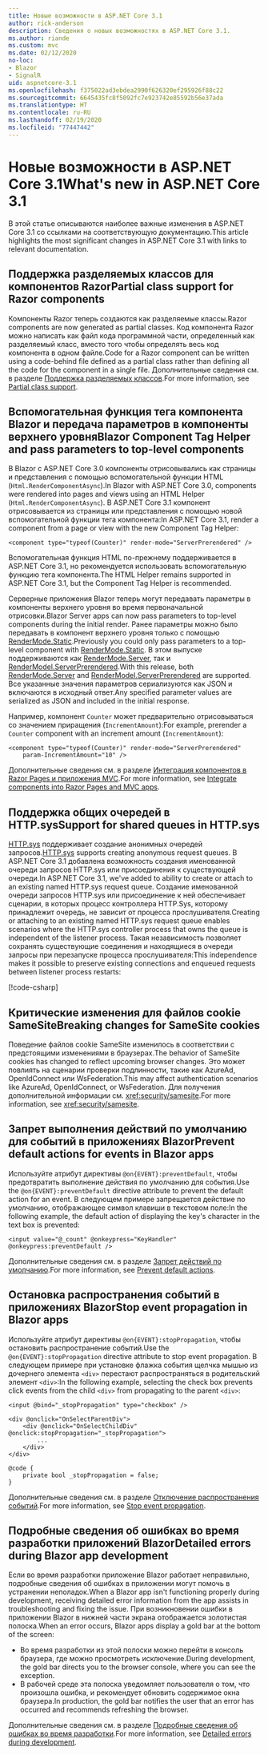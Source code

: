 ```yaml
---
title: Новые возможности в ASP.NET Core 3.1
author: rick-anderson
description: Сведения о новых возможностях в ASP.NET Core 3.1.
ms.author: riande
ms.custom: mvc
ms.date: 02/12/2020
no-loc:
- Blazor
- SignalR
uid: aspnetcore-3.1
ms.openlocfilehash: f375022ad3ebdea2990f626320ef295926f88c22
ms.sourcegitcommit: 6645435fc8f5092fc7e923742e85592b56e37ada
ms.translationtype: HT
ms.contentlocale: ru-RU
ms.lasthandoff: 02/19/2020
ms.locfileid: "77447442"
---
```

# <a name="whats-new-in-aspnet-core-31"></a><span data-ttu-id="e2745-103">Новые возможности в ASP.NET Core 3.1</span><span class="sxs-lookup"><span data-stu-id="e2745-103">What's new in ASP.NET Core 3.1</span></span>

<span data-ttu-id="e2745-104">В этой статье описываются наиболее важные изменения в ASP.NET Core 3.1 со ссылками на соответствующую документацию.</span><span class="sxs-lookup"><span data-stu-id="e2745-104">This article highlights the most significant changes in ASP.NET Core 3.1 with links to relevant documentation.</span></span>

## <a name="partial-class-support-for-razor-components"></a><span data-ttu-id="e2745-105">Поддержка разделяемых классов для компонентов Razor</span><span class="sxs-lookup"><span data-stu-id="e2745-105">Partial class support for Razor components</span></span>

<span data-ttu-id="e2745-106">Компоненты Razor теперь создаются как разделяемые классы.</span><span class="sxs-lookup"><span data-stu-id="e2745-106">Razor components are now generated as partial classes.</span></span> <span data-ttu-id="e2745-107">Код компонента Razor можно написать как файл кода программной части, определенный как разделяемый класс, вместо того чтобы определять весь код компонента в одном файле.</span><span class="sxs-lookup"><span data-stu-id="e2745-107">Code for a Razor component can be written using a code-behind file defined as a partial class rather than defining all the code for the component in a single file.</span></span> <span data-ttu-id="e2745-108">Дополнительные сведения см. в разделе [Поддержка разделяемых классов](xref:blazor/components#partial-class-support).</span><span class="sxs-lookup"><span data-stu-id="e2745-108">For more information, see [Partial class support](xref:blazor/components#partial-class-support).</span></span>

## <a name="opno-locblazor-component-tag-helper-and-pass-parameters-to-top-level-components"></a><span data-ttu-id="e2745-109">Вспомогательная функция тега компонента Blazor и передача параметров в компоненты верхнего уровня</span><span class="sxs-lookup"><span data-stu-id="e2745-109">Blazor Component Tag Helper and pass parameters to top-level components</span></span>

<span data-ttu-id="e2745-110">В Blazor с ASP.NET Core 3.0 компоненты отрисовывались как страницы и представления с помощью вспомогательной функции HTML (`Html.RenderComponentAsync`).</span><span class="sxs-lookup"><span data-stu-id="e2745-110">In Blazor with ASP.NET Core 3.0, components were rendered into pages and views using an HTML Helper (`Html.RenderComponentAsync`).</span></span> <span data-ttu-id="e2745-111">В ASP.NET Core 3.1 компонент отрисовывается из страницы или представления с помощью новой вспомогательной функции тега компонента:</span><span class="sxs-lookup"><span data-stu-id="e2745-111">In ASP.NET Core 3.1, render a component from a page or view with the new Component Tag Helper:</span></span>

```cshtml
<component type="typeof(Counter)" render-mode="ServerPrerendered" />
```

<span data-ttu-id="e2745-112">Вспомогательная функция HTML по-прежнему поддерживается в ASP.NET Core 3.1, но рекомендуется использовать вспомогательную функцию тега компонента.</span><span class="sxs-lookup"><span data-stu-id="e2745-112">The HTML Helper remains supported in ASP.NET Core 3.1, but the Component Tag Helper is recommended.</span></span>

<span data-ttu-id="e2745-113">Серверные приложения Blazor теперь могут передавать параметры в компоненты верхнего уровня во время первоначальной отрисовки.</span><span class="sxs-lookup"><span data-stu-id="e2745-113">Blazor Server apps can now pass parameters to top-level components during the initial render.</span></span> <span data-ttu-id="e2745-114">Ранее параметры можно было передавать в компонент верхнего уровня только с помощью [RenderMode.Static](xref:Microsoft.AspNetCore.Mvc.Rendering.RenderMode.Static).</span><span class="sxs-lookup"><span data-stu-id="e2745-114">Previously you could only pass parameters to a top-level component with [RenderMode.Static](xref:Microsoft.AspNetCore.Mvc.Rendering.RenderMode.Static).</span></span> <span data-ttu-id="e2745-115">В этом выпуске поддерживаются как [RenderMode.Server](xref:Microsoft.AspNetCore.Mvc.Rendering.RenderMode.Server), так и [RenderModel.ServerPrerendered](xref:Microsoft.AspNetCore.Mvc.Rendering.RenderMode.ServerPrerendered).</span><span class="sxs-lookup"><span data-stu-id="e2745-115">With this release, both [RenderMode.Server](xref:Microsoft.AspNetCore.Mvc.Rendering.RenderMode.Server) and [RenderModel.ServerPrerendered](xref:Microsoft.AspNetCore.Mvc.Rendering.RenderMode.ServerPrerendered) are supported.</span></span> <span data-ttu-id="e2745-116">Все указанные значения параметров сериализуются как JSON и включаются в исходный ответ.</span><span class="sxs-lookup"><span data-stu-id="e2745-116">Any specified parameter values are serialized as JSON and included in the initial response.</span></span>

<span data-ttu-id="e2745-117">Например, компонент `Counter` может предварительно отрисовываться со значением приращения (`IncrementAmount`):</span><span class="sxs-lookup"><span data-stu-id="e2745-117">For example, prerender a `Counter` component with an increment amount (`IncrementAmount`):</span></span>

```cshtml
<component type="typeof(Counter)" render-mode="ServerPrerendered" 
    param-IncrementAmount="10" />
```

<span data-ttu-id="e2745-118">Дополнительные сведения см. в разделе [Интеграция компонентов в Razor Pages и приложения MVC](xref:blazor/integrate-components).</span><span class="sxs-lookup"><span data-stu-id="e2745-118">For more information, see [Integrate components into Razor Pages and MVC apps](xref:blazor/integrate-components).</span></span>

## <a name="support-for-shared-queues-in-httpsys"></a><span data-ttu-id="e2745-119">Поддержка общих очередей в HTTP.sys</span><span class="sxs-lookup"><span data-stu-id="e2745-119">Support for shared queues in HTTP.sys</span></span>

<span data-ttu-id="e2745-120">[HTTP.sys](xref:fundamentals/servers/httpsys) поддерживает создание анонимных очередей запросов.</span><span class="sxs-lookup"><span data-stu-id="e2745-120">[HTTP.sys](xref:fundamentals/servers/httpsys) supports creating anonymous request queues.</span></span> <span data-ttu-id="e2745-121">В ASP.NET Core 3.1 добавлена возможность создания именованной очереди запросов HTTP.sys или присоединения к существующей очереди.</span><span class="sxs-lookup"><span data-stu-id="e2745-121">In ASP.NET Core 3.1, we've added to ability to create or attach to an existing named HTTP.sys request queue.</span></span> <span data-ttu-id="e2745-122">Создание именованной очереди запросов HTTP.sys или присоединение к ней обеспечивает сценарии, в которых процесс контроллера HTTP.Sys, которому принадлежит очередь, не зависит от процесса прослушивателя.</span><span class="sxs-lookup"><span data-stu-id="e2745-122">Creating or attaching to an existing named HTTP.sys request queue enables scenarios where the HTTP.sys controller process that owns the queue is independent of the listener process.</span></span> <span data-ttu-id="e2745-123">Такая независимость позволяет сохранять существующие соединения и находящиеся в очереди запросы при перезапуске процесса прослушивателя:</span><span class="sxs-lookup"><span data-stu-id="e2745-123">This independence makes it possible to preserve existing connections and enqueued requests between listener process restarts:</span></span>

[!code-csharp[](sample/Program.cs?name=snippet)]

## <a name="breaking-changes-for-samesite-cookies"></a><span data-ttu-id="e2745-124">Критические изменения для файлов cookie SameSite</span><span class="sxs-lookup"><span data-stu-id="e2745-124">Breaking changes for SameSite cookies</span></span>

<span data-ttu-id="e2745-125">Поведение файлов cookie SameSite изменилось в соответствии с предстоящими изменениями в браузерах.</span><span class="sxs-lookup"><span data-stu-id="e2745-125">The behavior of SameSite cookies has changed to reflect upcoming browser changes.</span></span> <span data-ttu-id="e2745-126">Это может повлиять на сценарии проверки подлинности, такие как AzureAd, OpenIdConnect или WsFederation.</span><span class="sxs-lookup"><span data-stu-id="e2745-126">This may affect authentication scenarios like AzureAd, OpenIdConnect, or WsFederation.</span></span> <span data-ttu-id="e2745-127">Для получения дополнительной информации см. <xref:security/samesite>.</span><span class="sxs-lookup"><span data-stu-id="e2745-127">For more information, see <xref:security/samesite>.</span></span>

## <a name="prevent-default-actions-for-events-in-opno-locblazor-apps"></a><span data-ttu-id="e2745-128">Запрет выполнения действий по умолчанию для событий в приложениях Blazor</span><span class="sxs-lookup"><span data-stu-id="e2745-128">Prevent default actions for events in Blazor apps</span></span>

<span data-ttu-id="e2745-129">Используйте атрибут директивы `@on{EVENT}:preventDefault`, чтобы предотвратить выполнение действия по умолчанию для события.</span><span class="sxs-lookup"><span data-stu-id="e2745-129">Use the `@on{EVENT}:preventDefault` directive attribute to prevent the default action for an event.</span></span> <span data-ttu-id="e2745-130">В следующем примере запрещается действие по умолчанию, отображающее символ клавиши в текстовом поле:</span><span class="sxs-lookup"><span data-stu-id="e2745-130">In the following example, the default action of displaying the key's character in the text box is prevented:</span></span>

```razor
<input value="@_count" @onkeypress="KeyHandler" @onkeypress:preventDefault />
```

<span data-ttu-id="e2745-131">Дополнительные сведения см. в разделе [Запрет действий по умолчанию](xref:blazor/event-handling#prevent-default-actions).</span><span class="sxs-lookup"><span data-stu-id="e2745-131">For more information, see [Prevent default actions](xref:blazor/event-handling#prevent-default-actions).</span></span>

## <a name="stop-event-propagation-in-opno-locblazor-apps"></a><span data-ttu-id="e2745-132">Остановка распространения событий в приложениях Blazor</span><span class="sxs-lookup"><span data-stu-id="e2745-132">Stop event propagation in Blazor apps</span></span>

<span data-ttu-id="e2745-133">Используйте атрибут директивы `@on{EVENT}:stopPropagation`, чтобы остановить распространение событий.</span><span class="sxs-lookup"><span data-stu-id="e2745-133">Use the `@on{EVENT}:stopPropagation` directive attribute to stop event propagation.</span></span> <span data-ttu-id="e2745-134">В следующем примере при установке флажка события щелчка мышью из дочернего элемента `<div>` перестают распространяться в родительский элемент `<div>`:</span><span class="sxs-lookup"><span data-stu-id="e2745-134">In the following example, selecting the check box prevents click events from the child `<div>` from propagating to the parent `<div>`:</span></span>

```razor
<input @bind="_stopPropagation" type="checkbox" />

<div @onclick="OnSelectParentDiv">
    <div @onclick="OnSelectChildDiv" @onclick:stopPropagation="_stopPropagation">
        ...
    </div>
</div>

@code {
    private bool _stopPropagation = false;
}
```

<span data-ttu-id="e2745-135">Дополнительные сведения см. в разделе [Отключение распространения событий](xref:blazor/event-handling#stop-event-propagation).</span><span class="sxs-lookup"><span data-stu-id="e2745-135">For more information, see [Stop event propagation](xref:blazor/event-handling#stop-event-propagation).</span></span>

## <a name="detailed-errors-during-opno-locblazor-app-development"></a><span data-ttu-id="e2745-136">Подробные сведения об ошибках во время разработки приложений Blazor</span><span class="sxs-lookup"><span data-stu-id="e2745-136">Detailed errors during Blazor app development</span></span>

<span data-ttu-id="e2745-137">Если во время разработки приложение Blazor работает неправильно, подробные сведения об ошибках в приложении могут помочь в устранении неполадок.</span><span class="sxs-lookup"><span data-stu-id="e2745-137">When a Blazor app isn't functioning properly during development, receiving detailed error information from the app assists in troubleshooting and fixing the issue.</span></span> <span data-ttu-id="e2745-138">При возникновении ошибки в приложении Blazor в нижней части экрана отображается золотистая полоска.</span><span class="sxs-lookup"><span data-stu-id="e2745-138">When an error occurs, Blazor apps display a gold bar at the bottom of the screen:</span></span>

* <span data-ttu-id="e2745-139">Во время разработки из этой полоски можно перейти в консоль браузера, где можно просмотреть исключение.</span><span class="sxs-lookup"><span data-stu-id="e2745-139">During development, the gold bar directs you to the browser console, where you can see the exception.</span></span>
* <span data-ttu-id="e2745-140">В рабочей среде эта полоска уведомляет пользователя о том, что произошла ошибка, и рекомендует обновить содержимое окна браузера.</span><span class="sxs-lookup"><span data-stu-id="e2745-140">In production, the gold bar notifies the user that an error has occurred and recommends refreshing the browser.</span></span>

<span data-ttu-id="e2745-141">Дополнительные сведения см. в разделе [Подробные сведения об ошибках во время разработки](xref:blazor/handle-errors#detailed-errors-during-development).</span><span class="sxs-lookup"><span data-stu-id="e2745-141">For more information, see [Detailed errors during development](xref:blazor/handle-errors#detailed-errors-during-development).</span></span>
